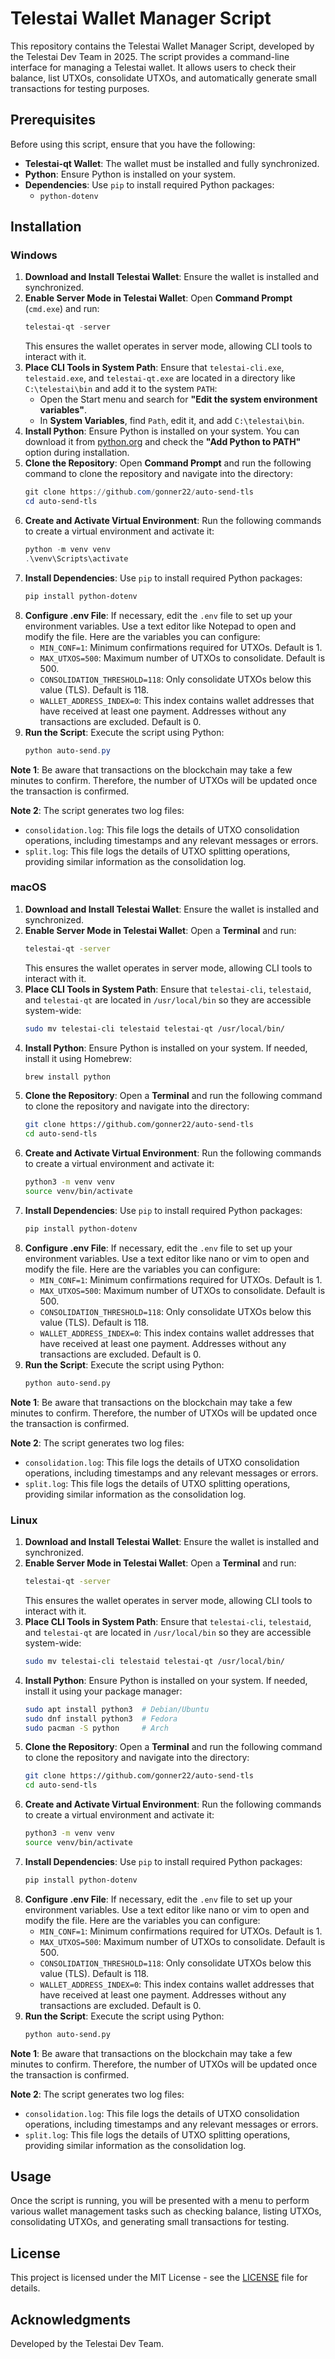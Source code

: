 # Telestai Wallet Manager Script

This repository contains the Telestai Wallet Manager Script, developed by the Telestai Dev Team in 2025. The script provides a command-line interface for managing a Telestai wallet. It allows users to check their balance, list UTXOs, consolidate UTXOs, and automatically generate small transactions for testing purposes.

## Prerequisites

Before using this script, ensure that you have the following:

- **Telestai-qt Wallet**: The wallet must be installed and fully synchronized.
- **Python**: Ensure Python is installed on your system.
- **Dependencies**: Use `pip` to install required Python packages:
    - `python-dotenv`

## Installation

### Windows

1. **Download and Install Telestai Wallet**: Ensure the wallet is installed and synchronized.  
2. **Enable Server Mode in Telestai Wallet**: Open **Command Prompt** (`cmd.exe`) and run:  
   ```powershell
   telestai-qt -server
   ```  
   This ensures the wallet operates in server mode, allowing CLI tools to interact with it.  
3. **Place CLI Tools in System Path**: Ensure that `telestai-cli.exe`, `telestaid.exe`, and `telestai-qt.exe` are located in a directory like `C:\telestai\bin` and add it to the system `PATH`:  
   - Open the Start menu and search for **"Edit the system environment variables"**.  
   - In **System Variables**, find `Path`, edit it, and add `C:\telestai\bin`.  
4. **Install Python**: Ensure Python is installed on your system. You can download it from [python.org](https://www.python.org/downloads/) and check the **"Add Python to PATH"** option during installation.  
5. **Clone the Repository**: Open **Command Prompt** and run the following command to clone the repository and navigate into the directory:
   ```powershell
   git clone https://github.com/gonner22/auto-send-tls
   cd auto-send-tls
   ```
6. **Create and Activate Virtual Environment**: Run the following commands to create a virtual environment and activate it:
   ```powershell
   python -m venv venv
   .\venv\Scripts\activate
   ```
7. **Install Dependencies**: Use `pip` to install required Python packages:  
   ```powershell
   pip install python-dotenv
   ```  
8. **Configure .env File**: If necessary, edit the `.env` file to set up your environment variables. Use a text editor like Notepad to open and modify the file. Here are the variables you can configure:
   - `MIN_CONF=1`: Minimum confirmations required for UTXOs. Default is 1.
   - `MAX_UTXOS=500`: Maximum number of UTXOs to consolidate. Default is 500.
   - `CONSOLIDATION_THRESHOLD=118`: Only consolidate UTXOs below this value (TLS). Default is 118.
   - `WALLET_ADDRESS_INDEX=0`: This index contains wallet addresses that have received at least one payment. Addresses without any transactions are excluded. Default is 0.
9. **Run the Script**: Execute the script using Python:  
   ```powershell
   python auto-send.py
   ```  

**Note 1**: Be aware that transactions on the blockchain may take a few minutes to confirm. Therefore, the number of UTXOs will be updated once the transaction is confirmed.

**Note 2**: The script generates two log files:
- `consolidation.log`: This file logs the details of UTXO consolidation operations, including timestamps and any relevant messages or errors.
- `split.log`: This file logs the details of UTXO splitting operations, providing similar information as the consolidation log.

### macOS

1. **Download and Install Telestai Wallet**: Ensure the wallet is installed and synchronized.  
2. **Enable Server Mode in Telestai Wallet**: Open a **Terminal** and run:  
   ```bash
   telestai-qt -server
   ```  
   This ensures the wallet operates in server mode, allowing CLI tools to interact with it.  
3. **Place CLI Tools in System Path**: Ensure that `telestai-cli`, `telestaid`, and `telestai-qt` are located in `/usr/local/bin` so they are accessible system-wide:  
   ```bash
   sudo mv telestai-cli telestaid telestai-qt /usr/local/bin/
   ```  
4. **Install Python**: Ensure Python is installed on your system. If needed, install it using Homebrew:  
   ```bash
   brew install python
   ```  
5. **Clone the Repository**: Open a **Terminal** and run the following command to clone the repository and navigate into the directory:
   ```bash
   git clone https://github.com/gonner22/auto-send-tls
   cd auto-send-tls
   ```
6. **Create and Activate Virtual Environment**: Run the following commands to create a virtual environment and activate it:
   ```bash
   python3 -m venv venv
   source venv/bin/activate
   ```
7. **Install Dependencies**: Use `pip` to install required Python packages:  
   ```bash
   pip install python-dotenv
   ```  
8. **Configure .env File**: If necessary, edit the `.env` file to set up your environment variables. Use a text editor like nano or vim to open and modify the file. Here are the variables you can configure:
   - `MIN_CONF=1`: Minimum confirmations required for UTXOs. Default is 1.
   - `MAX_UTXOS=500`: Maximum number of UTXOs to consolidate. Default is 500.
   - `CONSOLIDATION_THRESHOLD=118`: Only consolidate UTXOs below this value (TLS). Default is 118.
   - `WALLET_ADDRESS_INDEX=0`: This index contains wallet addresses that have received at least one payment. Addresses without any transactions are excluded. Default is 0.
9. **Run the Script**: Execute the script using Python:  
   ```bash
   python auto-send.py
   ```  

**Note 1**: Be aware that transactions on the blockchain may take a few minutes to confirm. Therefore, the number of UTXOs will be updated once the transaction is confirmed.

**Note 2**: The script generates two log files:
- `consolidation.log`: This file logs the details of UTXO consolidation operations, including timestamps and any relevant messages or errors.
- `split.log`: This file logs the details of UTXO splitting operations, providing similar information as the consolidation log.

### Linux

1. **Download and Install Telestai Wallet**: Ensure the wallet is installed and synchronized.  
2. **Enable Server Mode in Telestai Wallet**: Open a **Terminal** and run:  
   ```bash
   telestai-qt -server
   ```  
   This ensures the wallet operates in server mode, allowing CLI tools to interact with it.  
3. **Place CLI Tools in System Path**: Ensure that `telestai-cli`, `telestaid`, and `telestai-qt` are located in `/usr/local/bin` so they are accessible system-wide:  
   ```bash
   sudo mv telestai-cli telestaid telestai-qt /usr/local/bin/
   ```  
4. **Install Python**: Ensure Python is installed on your system. If needed, install it using your package manager:  
   ```bash
   sudo apt install python3  # Debian/Ubuntu  
   sudo dnf install python3  # Fedora  
   sudo pacman -S python     # Arch  
   ```  
5. **Clone the Repository**: Open a **Terminal** and run the following command to clone the repository and navigate into the directory:
   ```bash
   git clone https://github.com/gonner22/auto-send-tls
   cd auto-send-tls
   ```
6. **Create and Activate Virtual Environment**: Run the following commands to create a virtual environment and activate it:
   ```bash
   python3 -m venv venv
   source venv/bin/activate
   ```
7. **Install Dependencies**: Use `pip` to install required Python packages:  
   ```bash
   pip install python-dotenv
   ```  
8. **Configure .env File**: If necessary, edit the `.env` file to set up your environment variables. Use a text editor like nano or vim to open and modify the file. Here are the variables you can configure:
   - `MIN_CONF=1`: Minimum confirmations required for UTXOs. Default is 1.
   - `MAX_UTXOS=500`: Maximum number of UTXOs to consolidate. Default is 500.
   - `CONSOLIDATION_THRESHOLD=118`: Only consolidate UTXOs below this value (TLS). Default is 118.
   - `WALLET_ADDRESS_INDEX=0`: This index contains wallet addresses that have received at least one payment. Addresses without any transactions are excluded. Default is 0.
9. **Run the Script**: Execute the script using Python:  
   ```bash
   python auto-send.py
   ```  

**Note 1**: Be aware that transactions on the blockchain may take a few minutes to confirm. Therefore, the number of UTXOs will be updated once the transaction is confirmed.

**Note 2**: The script generates two log files:
- `consolidation.log`: This file logs the details of UTXO consolidation operations, including timestamps and any relevant messages or errors.
- `split.log`: This file logs the details of UTXO splitting operations, providing similar information as the consolidation log.

## Usage

Once the script is running, you will be presented with a menu to perform various wallet management tasks such as checking balance, listing UTXOs, consolidating UTXOs, and generating small transactions for testing.

## License

This project is licensed under the MIT License - see the [LICENSE](LICENSE) file for details.

## Acknowledgments

Developed by the Telestai Dev Team. 
